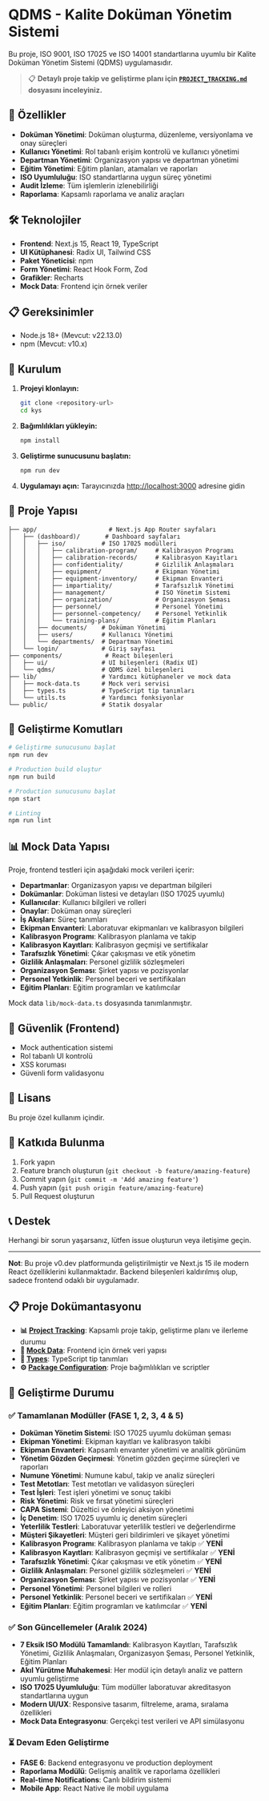 # QDMS - Kalite Doküman Yönetim Sistemi

Bu proje, ISO 9001, ISO 17025 ve ISO 14001 standartlarına uyumlu bir Kalite Doküman Yönetim Sistemi (QDMS) uygulamasıdır.

> 📋 **Detaylı proje takip ve geliştirme planı için [`PROJECT_TRACKING.md`](./PROJECT_TRACKING.md) dosyasını inceleyiniz.**

## 🚀 Özellikler

- **Doküman Yönetimi**: Doküman oluşturma, düzenleme, versiyonlama ve onay süreçleri
- **Kullanıcı Yönetimi**: Rol tabanlı erişim kontrolü ve kullanıcı yönetimi
- **Departman Yönetimi**: Organizasyon yapısı ve departman yönetimi
- **Eğitim Yönetimi**: Eğitim planları, atamaları ve raporları
- **ISO Uyumluluğu**: ISO standartlarına uygun süreç yönetimi
- **Audit İzleme**: Tüm işlemlerin izlenebilirliği
- **Raporlama**: Kapsamlı raporlama ve analiz araçları

## 🛠️ Teknolojiler

- **Frontend**: Next.js 15, React 19, TypeScript
- **UI Kütüphanesi**: Radix UI, Tailwind CSS
- **Paket Yöneticisi**: npm
- **Form Yönetimi**: React Hook Form, Zod
- **Grafikler**: Recharts
- **Mock Data**: Frontend için örnek veriler

## 📋 Gereksinimler

- Node.js 18+ (Mevcut: v22.13.0)
- npm (Mevcut: v10.x)

## 🚀 Kurulum

1. **Projeyi klonlayın:**
   ```bash
   git clone <repository-url>
   cd kys
   ```

2. **Bağımlılıkları yükleyin:**
   ```bash
   npm install
   ```

3. **Geliştirme sunucusunu başlatın:**
   ```bash
   npm run dev
   ```

4. **Uygulamayı açın:**
   Tarayıcınızda [http://localhost:3000](http://localhost:3000) adresine gidin

## 📁 Proje Yapısı

```
├── app/                    # Next.js App Router sayfaları
│   ├── (dashboard)/       # Dashboard sayfaları
│   │   ├── iso/          # ISO 17025 modülleri
│   │   │   ├── calibration-program/     # Kalibrasyon Programı
│   │   │   ├── calibration-records/     # Kalibrasyon Kayıtları
│   │   │   ├── confidentiality/         # Gizlilik Anlaşmaları
│   │   │   ├── equipment/               # Ekipman Yönetimi
│   │   │   ├── equipment-inventory/     # Ekipman Envanteri
│   │   │   ├── impartiality/            # Tarafsızlık Yönetimi
│   │   │   ├── management/              # ISO Yönetim Sistemi
│   │   │   ├── organization/            # Organizasyon Şeması
│   │   │   ├── personnel/               # Personel Yönetimi
│   │   │   ├── personnel-competency/    # Personel Yetkinlik
│   │   │   └── training-plans/          # Eğitim Planları
│   │   ├── documents/    # Doküman Yönetimi
│   │   ├── users/        # Kullanıcı Yönetimi
│   │   └── departments/  # Departman Yönetimi
│   └── login/            # Giriş sayfası
├── components/            # React bileşenleri
│   ├── ui/               # UI bileşenleri (Radix UI)
│   └── qdms/             # QDMS özel bileşenleri
├── lib/                  # Yardımcı kütüphaneler ve mock data
│   ├── mock-data.ts      # Mock veri servisi
│   ├── types.ts          # TypeScript tip tanımları
│   └── utils.ts          # Yardımcı fonksiyonlar
└── public/               # Statik dosyalar
```

## 🔧 Geliştirme Komutları

```bash
# Geliştirme sunucusunu başlat
npm run dev

# Production build oluştur
npm run build

# Production sunucusunu başlat
npm start

# Linting
npm run lint
```

## 📊 Mock Data Yapısı

Proje, frontend testleri için aşağıdaki mock verileri içerir:

- **Departmanlar**: Organizasyon yapısı ve departman bilgileri
- **Dokümanlar**: Doküman listesi ve detayları (ISO 17025 uyumlu)
- **Kullanıcılar**: Kullanıcı bilgileri ve rolleri
- **Onaylar**: Doküman onay süreçleri
- **İş Akışları**: Süreç tanımları
- **Ekipman Envanteri**: Laboratuvar ekipmanları ve kalibrasyon bilgileri
- **Kalibrasyon Programı**: Kalibrasyon planlama ve takip
- **Kalibrasyon Kayıtları**: Kalibrasyon geçmişi ve sertifikalar
- **Tarafsızlık Yönetimi**: Çıkar çakışması ve etik yönetim
- **Gizlilik Anlaşmaları**: Personel gizlilik sözleşmeleri
- **Organizasyon Şeması**: Şirket yapısı ve pozisyonlar
- **Personel Yetkinlik**: Personel beceri ve sertifikaları
- **Eğitim Planları**: Eğitim programları ve katılımcılar

Mock data `lib/mock-data.ts` dosyasında tanımlanmıştır.

## 🔐 Güvenlik (Frontend)

- Mock authentication sistemi
- Rol tabanlı UI kontrolü
- XSS koruması
- Güvenli form validasyonu

## 📝 Lisans

Bu proje özel kullanım içindir.

## 🤝 Katkıda Bulunma

1. Fork yapın
2. Feature branch oluşturun (`git checkout -b feature/amazing-feature`)
3. Commit yapın (`git commit -m 'Add amazing feature'`)
4. Push yapın (`git push origin feature/amazing-feature`)
5. Pull Request oluşturun

## 📞 Destek

Herhangi bir sorun yaşarsanız, lütfen issue oluşturun veya iletişime geçin.

---

**Not**: Bu proje v0.dev platformunda geliştirilmiştir ve Next.js 15 ile modern React özelliklerini kullanmaktadır. Backend bileşenleri kaldırılmış olup, sadece frontend odaklı bir uygulamadır.

## 📋 Proje Dokümantasyonu

- **📊 [Project Tracking](./PROJECT_TRACKING.md)**: Kapsamlı proje takip, geliştirme planı ve ilerleme durumu
- **📁 [Mock Data](./lib/mock-data.ts)**: Frontend için örnek veri yapısı
- **🔧 [Types](./lib/types.ts)**: TypeScript tip tanımları
- **⚙️ [Package Configuration](./package.json)**: Proje bağımlılıkları ve scriptler

## 🎯 Geliştirme Durumu

### ✅ Tamamlanan Modüller (FASE 1, 2, 3, 4 & 5)
- **Doküman Yönetim Sistemi**: ISO 17025 uyumlu doküman şeması
- **Ekipman Yönetimi**: Ekipman kayıtları ve kalibrasyon takibi
- **Ekipman Envanteri**: Kapsamlı envanter yönetimi ve analitik görünüm
- **Yönetim Gözden Geçirmesi**: Yönetim gözden geçirme süreçleri ve raporları
- **Numune Yönetimi**: Numune kabul, takip ve analiz süreçleri
- **Test Metotları**: Test metotları ve validasyon süreçleri
- **Test İşleri**: Test işleri yönetimi ve sonuç takibi
- **Risk Yönetimi**: Risk ve fırsat yönetimi süreçleri
- **CAPA Sistemi**: Düzeltici ve önleyici aksiyon yönetimi
- **İç Denetim**: ISO 17025 uyumlu iç denetim süreçleri
- **Yeterlilik Testleri**: Laboratuvar yeterlilik testleri ve değerlendirme
- **Müşteri Şikayetleri**: Müşteri geri bildirimleri ve şikayet yönetimi
- **Kalibrasyon Programı**: Kalibrasyon planlama ve takip ✅ **YENİ**
- **Kalibrasyon Kayıtları**: Kalibrasyon geçmişi ve sertifikalar ✅ **YENİ**
- **Tarafsızlık Yönetimi**: Çıkar çakışması ve etik yönetim ✅ **YENİ**
- **Gizlilik Anlaşmaları**: Personel gizlilik sözleşmeleri ✅ **YENİ**
- **Organizasyon Şeması**: Şirket yapısı ve pozisyonlar ✅ **YENİ**
- **Personel Yönetimi**: Personel bilgileri ve rolleri
- **Personel Yetkinlik**: Personel beceri ve sertifikaları ✅ **YENİ**
- **Eğitim Planları**: Eğitim programları ve katılımcılar ✅ **YENİ**

### ✅ Son Güncellemeler (Aralık 2024)
- **7 Eksik ISO Modülü Tamamlandı**: Kalibrasyon Kayıtları, Tarafsızlık Yönetimi, Gizlilik Anlaşmaları, Organizasyon Şeması, Personel Yetkinlik, Eğitim Planları
- **Akıl Yürütme Muhakemesi**: Her modül için detaylı analiz ve pattern uyumlu geliştirme
- **ISO 17025 Uyumluluğu**: Tüm modüller laboratuvar akreditasyon standartlarına uygun
- **Modern UI/UX**: Responsive tasarım, filtreleme, arama, sıralama özellikleri
- **Mock Data Entegrasyonu**: Gerçekçi test verileri ve API simülasyonu

### ⏳ Devam Eden Geliştirme
- **FASE 6**: Backend entegrasyonu ve production deployment
- **Raporlama Modülü**: Gelişmiş analitik ve raporlama özellikleri
- **Real-time Notifications**: Canlı bildirim sistemi
- **Mobile App**: React Native ile mobil uygulama
